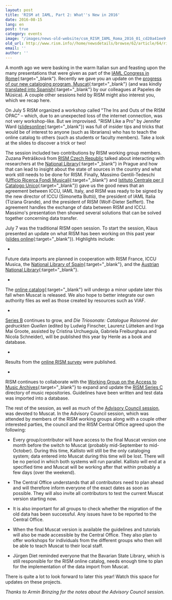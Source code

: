 ```yaml
---
layout: post
title: 'RISM at IAML, Part 2: What''s New in 2016'
date: 2016-08-15
lang: en
post: true
category: events
image: "/images/news-old-website/csm_RISM_IAML_Roma_2016_01_cd20a41ee9.jpg"
old_url: http://www.rism.info//home/newsdetails/browse/62/article/64/rism-at-iaml-part-2-whats-new-in-2016.html
email: ''
author: ''
---
```



A month ago we were basking in the warm Italian sun and feasting upon the many presentations that were given as part of the [IAML Congress in Rome](http://www.iaml2016.org/){:target="_blank"}. Recently we gave you an update on the [progress of our new cataloging program, Muscat](/self_representation/2016/07/21/rism-at-iaml-part-1-muscat--almost-ready-to-go.html){:target="_blank"} (and was kindly [translated into Spanish](https://papelesdemusica.wordpress.com/2016/07/22/muscat-nuevo-software-libre-para-la-catalogacion-de-musica/){:target="_blank"} by our colleagues at Papeles de Música). A couple other sessions held by RISM might also interest you, which we recap here.

On July 5 RISM organized a workshop called "The Ins and Outs of the RISM OPAC" – which, due to an unexpected loss of the internet connection, was not very workshop-like. But we improvised. "RISM Like a Pro" by Jennifer Ward ([slidesonline](http://www.rism.info/resources-old-website/community-content/Zentralredaktion/Ward_RISM_like_a_pro_IAML_Rome_2016.pdf){:target="_blank"}) was full of insider tips and tricks that would be of interest to anyone (such as librarians) who has to teach the online catalog to others (such as students or faculty members). Take a look at the slides to discover a trick or two!

The session included two contributions by RISM working group members. Zuzana Petrášková from [RISM Czech Republic](/workgroups/czech-republic-praha-rism-czech-republic/home.html) talked about interacting with researchers at the [National Library](http://www.en.nkp.cz/){:target="_blank"} in Prague and how that can lead to insight about the state of sources in the country and what work still needs to be done for RISM. Finally, Massimo Gentili-Tedeschi ([Ufficio Ricerca Fondi Musicali](http://www.urfm.braidense.it/index/index.php){:target="_blank"} and [Istituto Centrale per il Catalogo Unico](http://www.iccu.sbn.it/opencms/opencms/it/){:target="_blank"}) gave us the good news that an agreement between ICCU, IAML Italy, and RISM was ready to be signed by the new director of ICCU (Simonetta Buttò), the president of IAML Italia (Tiziana Grande), and the president of RISM (Wolf-Dieter Seiffert). The agreement handles the exchange of data between RISM and ICCU. Massimo's presentation then showed several solutions that can be solved together concerning data transfer.

July 7 was the traditional RISM open session. To start the session, Klaus presented an update on what RISM has been working on this past year ([slides online](http://www.rism.info/resources-old-website/community-content/Zentralredaktion/Praesentation_Keil_Rome_2016_IAML.pdf){:target="_blank"}). Highlights include:

-

Future data imports are planned in cooperation with RISM France, ICCU Musica, the [National Library of Spain](http://www.bne.es/){:target="_blank"}, and the [Austrian National Library](http://www.onb.ac.at/ev/){:target="_blank"}.


-

The [online catalog](https://opac.rism.info/){:target="_blank"} will undergo a minor update later this fall when Muscat is released. We also hope to better integrate our own authority files as well as those created by resources such as VIAF.


-

[Series B](/publications.html#c2619) continues to grow, and _Die Triosonate: Catalogue Raisonné der gedruckten Quellen_ (edited by Ludwig Finscher, Laurenz Lütteken and Inga Mai Groote, assisted by Cristina Urchueguía, Gabriela Freiburghaus and Nicola Schneider), will be published this year by Henle as a book and database.


-

Results from the [online RISM survey](/community/survey-2014-2015.html) were published.


-

RISM continues to collaborate with the [Working Group on the Access to Music Archives](http://www.iaml.info/working-group-access-music-archives-project){:target="_blank"} to expand and update the [RISM Series C](/publications.html#c2620) directory of music repositories. Guidelines have been written and test data was imported into a database.



The rest of the session, as well as much of the [Advisory Council session](/organization/international-partners.html), was devoted to Muscat. In the Advisory Council session, which was attended by members of the RISM working groups along with a couple other interested parties, the council and the RISM Central Office agreed upon the following:

- Every group/contributor will have access to the final Muscat version one month before the switch to Muscat (probably mid-September to mid-October). During this time, Kallisto will still be the only cataloging system; data entered into Muscat during this time will be lost. There will be no period in which both systems will run parallel. Kallisto will end at a specified time and Muscat will be working after that within probably a few days (over the weekend).

- The Central Office understands that all contributors need to plan ahead and will therefore inform everyone of the exact dates as soon as possible. They will also invite all contributors to test the current Muscat version starting now.

- It is also important for all groups to check whether the migration of the old data has been successful. Any issues have to be reported to the Central Office.

- When the final Muscat version is available the guidelines and tutorials will also be made accessible by the Central Office. They also plan to offer workshops for individuals from the different groups who then will be able to teach Muscat to their local staff.

- Jürgen Diet reminded everyone that the Bavarian State Library, which is still responsible for the RISM online catalog, needs enough time to plan for the implementation of the data import from Muscat.​

There is quite a lot to look forward to later this year! Watch this space for updates on these projects.

_Thanks to Armin Brinzing for the notes about the Advisory Council session._

<script type="text/javascript">var switchTo5x=true;</script><script type="text/javascript" src="http://w.sharethis.com/button/buttons.js"></script><script type="text/javascript">stLight.options({publisher: "9b601438-1ce1-49d8-bfd7-9cff5df54c17", doNotHash: false, doNotCopy: false, hashAddressBar: false});</script>